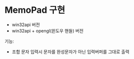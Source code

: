 # MemoPad 구현

  - win32api 버전
  - win32api + opengl(윈도우 핸들) 버전


기능:
  - 조합 문자 입력시 문자를 완성문자가 아닌 입력버퍼를 그대로 출력


